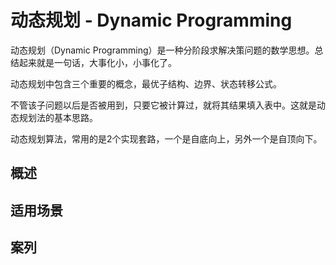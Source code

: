 # 动态规划 - Dynamic Programming
动态规划（Dynamic Programming）是一种分阶段求解决策问题的数学思想。总结起来就是一句话，大事化小，小事化了。

动态规划中包含三个重要的概念，最优子结构、边界、状态转移公式。

不管该子问题以后是否被用到，只要它被计算过，就将其结果填入表中。这就是动态规划法的基本思路。

动态规划算法，常用的是2个实现套路，一个是自底向上，另外一个是自顶向下。
## 概述
## 适用场景
## 案列